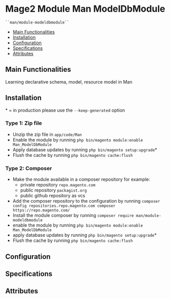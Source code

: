 # Mage2 Module Man ModelDbModule

    ``man/module-modeldbmodule``

 - [Main Functionalities](#markdown-header-main-functionalities)
 - [Installation](#markdown-header-installation)
 - [Configuration](#markdown-header-configuration)
 - [Specifications](#markdown-header-specifications)
 - [Attributes](#markdown-header-attributes)


## Main Functionalities
Learning declarative schema, model, resource model in Man

## Installation
\* = in production please use the `--keep-generated` option

### Type 1: Zip file

 - Unzip the zip file in `app/code/Man`
 - Enable the module by running `php bin/magento module:enable Man_ModelDbModule`
 - Apply database updates by running `php bin/magento setup:upgrade`\*
 - Flush the cache by running `php bin/magento cache:flush`

### Type 2: Composer

 - Make the module available in a composer repository for example:
    - private repository `repo.magento.com`
    - public repository `packagist.org`
    - public github repository as vcs
 - Add the composer repository to the configuration by running `composer config repositories.repo.magento.com composer https://repo.magento.com/`
 - Install the module composer by running `composer require man/module-modeldbmodule`
 - enable the module by running `php bin/magento module:enable Man_ModelDbModule`
 - apply database updates by running `php bin/magento setup:upgrade`\*
 - Flush the cache by running `php bin/magento cache:flush`


## Configuration




## Specifications




## Attributes




